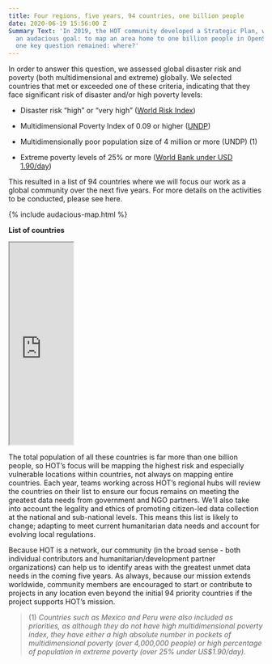```yaml
---
title: Four regions, five years, 94 countries, one billion people
date: 2020-06-19 15:56:00 Z
Summary Text: 'In 2019, the HOT community developed a Strategic Plan, which stated
  an audacious goal: to map an area home to one billion people in OpenStreetMap. But
  one key question remained: where?'
---
```


In order to answer this question, we assessed global disaster risk and poverty (both multidimensional and extreme) globally. We selected countries that met or exceeded one of these criteria, indicating that they face significant risk of disaster and/or high poverty levels:

* Disaster risk “high” or “very high” ([World Risk Index](https://reliefweb.int/sites/reliefweb.int/files/resources/WorldRiskReport-2019_Online_english.pdf))

* Multidimensional Poverty Index of 0.09 or higher ([UNDP](http://hdr.undp.org/sites/default/files/mpi_2019_publication.pdf))

* Multidimensionally poor population size of 4 million or more (UNDP) (1)

* Extreme poverty levels of 25% or more ([World Bank under USD 1.90/day](https://data.worldbank.org/topic/poverty))

This resulted in a list of 94 countries where we will focus our work as a global community over the next five years. For more details on the activities to be conducted, please see here.

{% include audacious-map.html %}

**List of countries**

<iframe width="25%" height="400px" src="https://docs.google.com/spreadsheets/d/e/2PACX-1vQHXJL9aE5TI3ZcDcKuWlDhs8jKLJ5tafPz7B3vF_bdDkWWEdSVWot9Epp6wu7Uhr8I1uY_-wRakZOt/pubhtml?gid=0&range=A1:A95&single=true&widget=true&headers=false"></iframe>

The total population of all these countries is far more than one billion people, so HOT’s focus will be mapping the highest risk and especially vulnerable locations within countries, not always on mapping entire countries. Each year, teams working across HOT’s regional hubs will review the countries on their list to ensure our focus remains on meeting the greatest data needs from government and NGO partners. We’ll also take into account the legality and ethics of promoting citizen-led data collection at the national and sub-national levels. This means this list is likely to change; adapting to meet current humanitarian data needs and account for evolving local regulations.

Because HOT is a network, our community (in the broad sense - both individual contributors and humanitarian/development partner organizations) can help us to identify areas with the greatest unmet data needs in the coming five years. As always, because our mission extends worldwide, community members are encouraged to start or contribute to projects in any location even beyond the initial 94 priority countries if the project supports HOT’s mission.

> (1) *Countries such as Mexico and Peru were also included as priorities, as although they do not have high multidimensional poverty index, they have either a high absolute number in pockets of multidimensional poverty (over 4,000,000 people) or high percentage of population in extreme poverty (over 25% under US$1.90/day).*